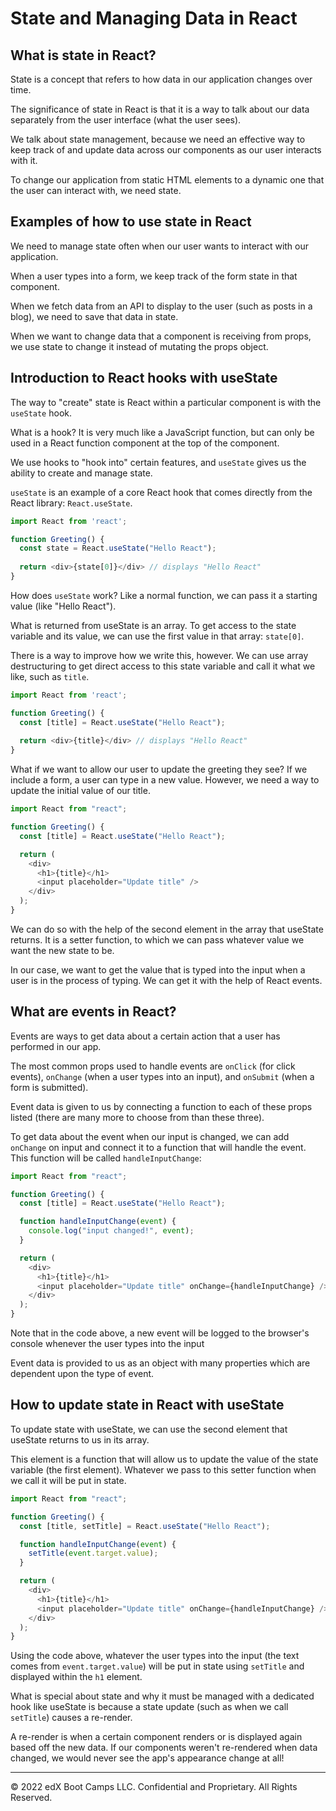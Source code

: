 # State and Managing Data in React

## What is state in React?

State is a concept that refers to how data in our application changes over time.

The significance of state in React is that it is a way to talk about our data separately from the user interface (what the user sees).

We talk about state management, because we need an effective way to keep track of and update data across our components as our user interacts with it.

To change our application from static HTML elements to a dynamic one that the user can interact with, we need state.

## Examples of how to use state in React

We need to manage state often when our user wants to interact with our application.

When a user types into a form, we keep track of the form state in that component.

When we fetch data from an API to display to the user (such as posts in a blog), we need to save that data in state.

When we want to change data that a component is receiving from props, we use state to change it instead of mutating the props object.

## Introduction to React hooks with useState

The way to "create" state is React within a particular component is with the `useState` hook.

What is a hook? It is very much like a JavaScript function, but can only be used in a React function component at the top of the component.

We use hooks to "hook into" certain features, and `useState` gives us the ability to create and manage state.

`useState` is an example of a core React hook that comes directly from the React library: `React.useState`.

```js
import React from 'react';

function Greeting() {
  const state = React.useState("Hello React");  
    
  return <div>{state[0]}</div> // displays "Hello React"
}
```

How does `useState` work? Like a normal function, we can pass it a starting value (like "Hello React").

What is returned from useState is an array. To get access to the state variable and its value, we can use the first value in that array: `state[0]`.

There is a way to improve how we write this, however. We can use array destructuring to get direct access to this state variable and call it what we like, such as `title`.

```js
import React from 'react';

function Greeting() {
  const [title] = React.useState("Hello React");  
    
  return <div>{title}</div> // displays "Hello React"
}
```

What if we want to allow our user to update the greeting they see? If we include a form, a user can type in a new value. However, we need a way to update the initial value of our title.

```js
import React from "react";

function Greeting() {
  const [title] = React.useState("Hello React");

  return (
    <div>
      <h1>{title}</h1>
      <input placeholder="Update title" />
    </div>
  );
}
```

We can do so with the help of the second element in the array that useState returns. It is a setter function, to which we can pass whatever value we want the new state to be.

In our case, we want to get the value that is typed into the input when a user is in the process of typing. We can get it with the help of React events.

## What are events in React?

Events are ways to get data about a certain action that a user has performed in our app.

The most common props used to handle events are `onClick` (for click events), `onChange` (when a user types into an input), and `onSubmit` (when a form is submitted).

Event data is given to us by connecting a function to each of these props listed (there are many more to choose from than these three).

To get data about the event when our input is changed, we can add `onChange` on input and connect it to a function that will handle the event. This function will be called `handleInputChange`:

```js
import React from "react";

function Greeting() {
  const [title] = React.useState("Hello React");

  function handleInputChange(event) {
    console.log("input changed!", event);
  }

  return (
    <div>
      <h1>{title}</h1>
      <input placeholder="Update title" onChange={handleInputChange} />
    </div>
  );
}
```

Note that in the code above, a new event will be logged to the browser's console whenever the user types into the input

Event data is provided to us as an object with many properties which are dependent upon the type of event.

## How to update state in React with useState

To update state with useState, we can use the second element that useState returns to us in its array.

This element is a function that will allow us to update the value of the state variable (the first element). Whatever we pass to this setter function when we call it will be put in state.

```js
import React from "react";

function Greeting() {
  const [title, setTitle] = React.useState("Hello React");

  function handleInputChange(event) {
    setTitle(event.target.value);
  }

  return (
    <div>
      <h1>{title}</h1>
      <input placeholder="Update title" onChange={handleInputChange} />
    </div>
  );
}
```

Using the code above, whatever the user types into the input (the text comes from `event.target.value`) will be put in state using `setTitle` and displayed within the `h1` element.

What is special about state and why it must be managed with a dedicated hook like useState is because a state update (such as when we call `setTitle`) causes a re-render.

A re-render is when a certain component renders or is displayed again based off the new data. If our components weren't re-rendered when data changed, we would never see the app's appearance change at all!

---
© 2022 edX Boot Camps LLC. Confidential and Proprietary. All Rights Reserved.